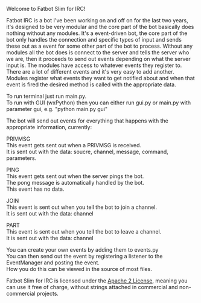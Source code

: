 Welcome to Fatbot Slim for IRC!

Fatbot IRC is a bot I've been working on and off on for the last two years, it's designed to be very modular and the core part of the bot basically does nothing without any modules.
It's a event-driven bot, the core part of the bot only handles the connection and specific types of input and sends these out as a event for some other part of the bot to process.
Without any modules all the bot does is connect to the server and tells the server who we are, then it proceeds to send out events depending on what the server input is.
The modules have access to whatever events they register to.
There are a lot of different events and it's very easy to add another.
Modules register what events they want to get notified about and when that event is fired the desired method is called with the appropriate data.

To run terminal just run main.py.  
To run with GUI (wxPython) then you can either run gui.py or main.py with parameter gui, e.g. "python main.py gui"  
  
The bot will send out events for everything that happens with the appropriate information, currently:  
   
PRIVMSG  
  This event gets sent out when a PRIVMSG is received.  
  It is sent out with the data: soucre, channel, message, command, parameters.  
   
   
   
PING  
  This event gets sent out when the server pings the bot.  
  The pong message is automatically handled by the bot.  
  This event has no data.  
   
   
   
JOIN  
  This event is sent out when you tell the bot to join a channel.  
  It is sent out with the data: channel  

PART  
  This event is sent out when you tell the bot to leave a channel.  
  It is sent out with the data: channel  
  
  
  
You can create your own events by adding them to events.py  
You can then send out the event by registering a listener to the EventManager and posting the event.  
How you do this can be viewed in the source of most files.  

Fatbot Slim for IRC is licensed under the [Apache 2 License](http://www.apache.org/licenses/LICENSE-2.0.html), meaning you
can use it free of charge, without strings attached in commercial and non-commercial projects.
